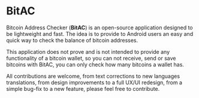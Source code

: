 # BitAC

Bitcoin Address Checker (**BitAC**) is an open-source application designed to be lightweight and fast. The idea is to provide to Android users an easy and quick way to check the balance of bitcoin addresses.

This application does not prove and is not intended to provide any functionality of a bitcoin wallet, so you can not receive, send or save bitcoins with BitAC, you can only check how many bitcoins a wallet has.

All contributions are welcome, from text corrections to new languages translations, from design improvements to a full UX/UI redesign, from a simple bug-fix to a new feature, please feel free to contribute.
